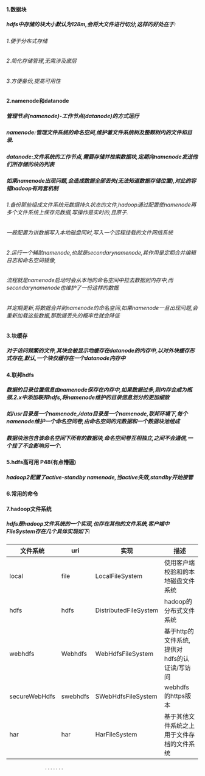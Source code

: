 #### 1.数据块
##### hdfs中存储的块大小默认为128m,会将大文件进行切分,这样的好处在于:
###### 1.便于分布式存储
###### 2.简化存储管理,无需涉及底层
###### 3.方便备份,提高可用性

#### 2.namenode和datanode
##### 管理节点(namenode)-工作节点(datanode)的方式运行
##### namenode:管理文件系统的命名空间,维护着文件系统树及整颗树内的文件和目录.
##### datanode:文件系统的工作节点,需要存储并检索数据块,定期向namenode发送他们所存储的块的列表

##### 如果namenode出现问题,会造成数据全部丢失(无法知道数据存储位置),对此的容错hadoop有两套机制
###### 1.备份那些组成文件系统元数据持久状态的文件,hadoop通过配置使namenode再多个文件系统上保存元数据,写操作是实时的,且原子.
###### 一般配置为讲数据写入本地磁盘同时,写入一个远程挂载的文件网络系统
###### 2.运行一个辅助namenode,也就是secondarynamenode,其作用是定期合并编辑日志和命名空间镜像,
###### 流程就是namenode启动时会从本地的命名空间中拉去数据到内存中,而secondarynamenode也维护了一份这样的数据
###### 并定期更新,将数据合并到namenode的命名空间,如果namenode一旦出现问题,会重新加载这些数据,那数据丢失的概率性就会降低


#### 3.块缓存
##### 对于访问频繁的文件,其块会被显示地缓存在datanode的内存中,以对外块缓存形式存在,默认,一个块仅缓存在一个datanode内存中

#### 4.联邦hdfs
##### 数据的目录位置信息由namenode保存在内存中,如果数据过多,则内存会成为瓶颈.2.x中添加联邦hdfs,将namenode维护的目录信息划分的更加细致
##### 如/usr目录是一个namenode,/data目录是一个namenode,联邦环境下,每个namenode维护一个命名空间卷,由命名空间的元数据和一个数据块池组成
##### 数据块池包含该命名空间下所有的数据块,命名空间卷互相独立,之间不会通信,一个挂了不会影响另一个.

#### 5.hdfs高可用  P48(有点懵逼)
##### hadoop2配置了active-standby namenode,当active失效,standby开始接管

#### 6.常用的命令

#### 7.hadoop文件系统
##### hdfs是hadoop文件系统的一个实现,也存在其他的文件系统,客户端中FileSystem存在几个具体实现如下:

|文件系统 | uri |  实现|描述|  
|---|---|---|---|
|local | file | LocalFileSystem |使用客户端校验和的本地磁盘文件系统|
|hdfs | hdfs | DistributedFileSystem |hadoop的分布式文件系统|
|webhdfs | Webhdfs | WebHdfsFileSystem |基于http的文件系统,提供对hdfs的认证读/写访问|
|secureWebHdfs | swebhdfs | SWebHdfsFileSystem |webhdfs的https版本|
|har | har | HarFileSystem |基于其他文件系统之上用于文件存档的文件系统|
                  .......
                  











